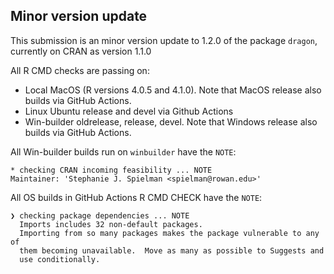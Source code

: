 ## Minor version update
This submission is an minor version update to 1.2.0 of the package `dragon`, currently on CRAN as version 1.1.0


All R CMD checks are passing on:

+ Local MacOS (R versions 4.0.5 and 4.1.0). Note that MacOS release also builds via GitHub Actions.
+ Linux Ubuntu release and devel via Github Actions 
+ Win-builder oldrelease, release, devel. Note that Windows release also builds via GitHub Actions.

All Win-builder builds run on `winbuilder` have the `NOTE`:

```
* checking CRAN incoming feasibility ... NOTE
Maintainer: 'Stephanie J. Spielman <spielman@rowan.edu>'
```



All OS builds in GitHub Actions R CMD CHECK have the `NOTE`:

```
❯ checking package dependencies ... NOTE
  Imports includes 32 non-default packages.
  Importing from so many packages makes the package vulnerable to any of
  them becoming unavailable.  Move as many as possible to Suggests and
  use conditionally.
```